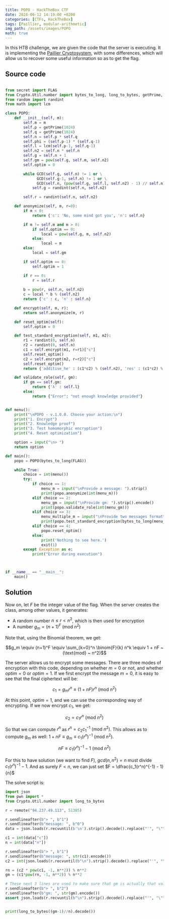 ```yaml
---
title: POPO - HackTheBox CTF
date: 2024-06-12 14:19:00 +0200
categories: [CTFs, HackTheBox]
tags: [Paillier, modular-arithmetic]
img_path: /assets/images/POPO
math: true
---
```



In this HTB challenge, we are given the code that the server is executing. It is implementing the [Paillier Cryptosystem](https://en.wikipedia.org/wiki/Paillier_cryptosystem), with some differences, which will allow us to recover some useful information so as to get the flag.


## Source code

```python

from secret import FLAG
from Crypto.Util.number import bytes_to_long, long_to_bytes, getPrime, GCD
from random import randint
from math import lcm

class POPO:
    def __init__(self, m):
        self.m = m
        self.p = getPrime(1024)
        self.q = getPrime(1024)
        self.n = self.p * self.q
        self.phi = (self.p-1) * (self.q-1)
        self.l = lcm(self.p-1, self.q-1)
        self.n2 = self.n * self.n
        self.g = self.n + 1
        self.gm = pow(self.g, self.m, self.n2)
        self.optim = 0

        while GCD(self.g, self.n) != 1 or \
              GCD(self.g-1, self.n) != 1 or \
              GCD(self.n, (pow(self.g, self.l, self.n2) - 1) // self.n) != 1:
            self.g = randint(self.n, self.n2)

        self.r = randint(self.n, self.n2)

    def anonymize(self, m, r=0):
        if m < 0:
            return {'c': 'No, some mind got you', 'n': self.n}

        if m != self.m and m > 0:
            if self.optim == 0:
                local = pow(self.g, m, self.n2)
            else:
                local = m
        else:
            local = self.gm

        if self.optim == 0:
            self.optim = 1

        if r == 0:
            r = self.r
        
        b = pow(r, self.n, self.n2)
        c = local * b % (self.n2)
        return {'c' : c, 'n' : self.n}

    def encrypt(self, m, r):
        return self.anonymize(m, r)

    def reset_optim(self):
        self.optim = 0

    def test_standard_encryption(self, m1, m2):
        r1 = randint(0, self.n)
        r2 = randint(0, self.n)
        c1 = self.encrypt(m1, r=r1)["c"]
        self.reset_optim()
        c2 = self.encrypt(m2, r=r2)["c"]
        self.reset_optim()
        return {'additive_he' : (c1*c2) % (self.n2), 'res' : (c1*c2) % (self.n2) == self.encrypt(m1 + m2, r1*r2)['c']}

    def validate_role(self, gm):
        if gm == self.gm:
            return {'λ' : self.l}
        else:
            return {"Error": "not enough knowledge provided"}


def menu():
    print("\nPOPO - v.1.0.0. Choose your action:\n")
    print("1. Encrypt")
    print("2. Knowledge proof")
    print("3. Test homomorphic encryption")
    print("4. Reset optimization")

    option = input("\n> ")
    return option

def main():
    popo = POPO(bytes_to_long(FLAG))

    while True:
        choice = int(menu())
        try:
            if choice == 1:
                menu_m = input("\nProvide a message: ").strip()
                print(popo.anonymize(int(menu_m)))
            elif choice == 2:
                menu_gm = input("\nProvide gm: ").strip().encode()
                print(popo.validate_role(int(menu_gm)))
            elif choice == 3:
                menu_multiple_m = input("\nProvide two messages formatted as m1,m2 : ").strip().encode().split(b',')
                print(popo.test_standard_encryption(bytes_to_long(menu_multiple_m[0]), bytes_to_long(menu_multiple_m[1])))
            elif choice == 4:
                popo.reset_optim()
            else:
                print('Nothing to see here.')
                exit(1)
        except Exception as e:
            print("Error during execution")



if __name__ == "__main__":
    main()

```

## Solution

Now on, let $F$ be the integer value of the flag. When the server creates the class, among other values, it generates:

- A random number $n \leq r < n^2$, which is then used for encryption
- A number $g_m = (n+1)^F ~ (\text{mod} ~ n^2)$

Note that, using the Binomial theorem, we get:

$$g_m \equiv (n+1)^F \equiv \sum_{k=0}^n \binom{F}{k} n^k \equiv 1 + nF ~ (\text{mod} ~ n^2)$$

The server allows us to encrypt some messages. There are three modes of encryption with this code, depending on whether $m = 0$ or not, and whether $optim = 0$ or $optim = 1$. If we first encrypt the message $m = 0$, it is easy to see that the final ciphertext will be:

$$c_1 = g_m r^n \equiv (1+nF)r^n ~ (\text{mod} ~ n^2)$$

At this point, $optim = 1$, and we can use the corresponding way of encrypting. If we now encrypt $c_1$, we get:

$$c_2 = c_1 r^n ~ (\text{mod} ~ n^2)$$

So that we can compute $r^n$ as $r^n = c_2 c_1^{-1} ~ (\text{mod} ~ n^2)$. This allows as to compute $g_m$ as well: $1+nF \equiv g_m \equiv c_1 (r^n)^{-1} ~ (\text{mod} ~ n^2)$.

$$nF \equiv c_1(r^n)^{-1} - 1 ~ (\text{mod} ~ n^2)$$

For this to have solution (we want to find $F$), $gcd(n, n^2) = n$ must divide $c_1(r^n)^{-1} - 1$. And as surely $F < n$, we can just set $F = \dfrac{c_1(r^n)^{-1} - 1}{n}$


The solve script is:

```python
import json
from pwn import *
from Crypto.Util.number import long_to_bytes

r = remote("94.237.49.113", 51305)

r.sendlineafter(b"> ", b"1")
r.sendlineafter(b"message: ", b"0")
data = json.loads(r.recvuntil(b'\n').strip().decode().replace("'", "\""))

c1 = int(data["c"])
n = int(data["n"])

r.sendlineafter(b"> ", b"1")
r.sendlineafter(b"message: ", str(c1).encode())
c2 = int(json.loads(r.recvuntil(b"\n").strip().decode().replace("'", "\""))["c"])

rn = (c2 * pow(c1, -1, n**2)) % n**2
gm = (c1*pow(rn, -1, n**2)) % n**2

# These next 3 lines are used to make sure that gm is actually that value
r.sendlineafter(b"> ", b"2")
r.sendlineafter(b"gm: ", str(gm).encode())
assert json.loads(r.recvuntil(b"\n").strip().decode().replace("'", "\""))['λ']


print(long_to_bytes((gm-1)//n).decode())
```

